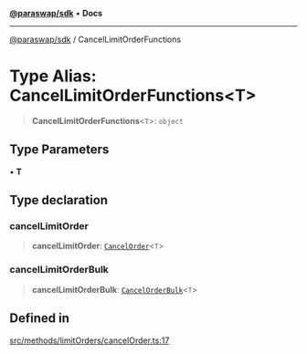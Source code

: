 [**@paraswap/sdk**](../README.md) • **Docs**

***

[@paraswap/sdk](../globals.md) / CancelLimitOrderFunctions

# Type Alias: CancelLimitOrderFunctions\<T\>

> **CancelLimitOrderFunctions**\<`T`\>: `object`

## Type Parameters

• **T**

## Type declaration

### cancelLimitOrder

> **cancelLimitOrder**: [`CancelOrder`](../-internal-/type-aliases/CancelOrder.md)\<`T`\>

### cancelLimitOrderBulk

> **cancelLimitOrderBulk**: [`CancelOrderBulk`](../-internal-/type-aliases/CancelOrderBulk.md)\<`T`\>

## Defined in

[src/methods/limitOrders/cancelOrder.ts:17](https://github.com/paraswap/paraswap-sdk/blob/master/src/methods/limitOrders/cancelOrder.ts#L17)
